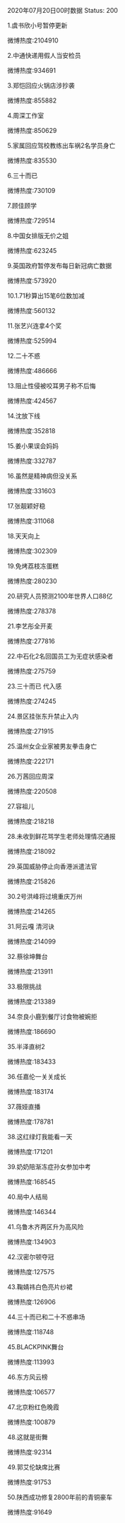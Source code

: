 2020年07月20日00时数据
Status: 200

1.虞书欣小号暂停更新

微博热度:2104910

2.中通快递用假人当安检员

微博热度:934691

3.郑恺回应火锅店涉抄袭

微博热度:855882

4.周深工作室

微博热度:850629

5.家属回应驾校教练出车祸2名学员身亡

微博热度:835530

6.三十而已

微博热度:730109

7.顾佳顾学

微博热度:729514

8.中国女排版无价之姐

微博热度:623245

9.英国政府暂停发布每日新冠病亡数据

微博热度:573920

10.1.71秒算出15笔6位数加减

微博热度:560132

11.张艺兴连拿4个奖

微博热度:525994

12.二十不惑

微博热度:486666

13.阻止性侵被咬耳男子称不后悔

微博热度:424567

14.沈放下线

微博热度:352818

15.姜小果误会妈妈

微博热度:332787

16.虽然是精神病但没关系

微博热度:331603

17.张靓颖好稳

微博热度:311068

18.天天向上

微博热度:302309

19.免烤荔枝冻蛋糕

微博热度:280230

20.研究人员预测2100年世界人口88亿

微博热度:278378

21.李艺彤全开麦

微博热度:277816

22.中石化2名回国员工为无症状感染者

微博热度:275759

23.三十而已 代入感

微博热度:274245

24.景区挂张东升禁止入内

微博热度:271915

25.温州女企业家被男友拳击身亡

微博热度:222171

26.万茜回应周深

微博热度:220508

27.容祖儿

微博热度:218218

28.未收到鲜花骂学生老师处理情况通报

微博热度:218092

29.英国威胁停止向香港派遣法官

微博热度:215826

30.2号洪峰将过境重庆万州

微博热度:214265

31.阿云嘎 清河诀

微博热度:214099

32.蔡徐坤舞台

微博热度:213911

33.极限挑战

微博热度:213389

34.奈良小鹿到餐厅讨食物被婉拒

微博热度:186690

35.半泽直树2

微博热度:183433

36.任嘉伦一关关成长

微博热度:183174

37.薇娅直播

微博热度:178781

38.这红绿灯我能看一天

微博热度:171201

39.奶奶陪渐冻症孙女参加中考

微博热度:168545

40.局中人结局

微博热度:146344

41.乌鲁木齐两区升为高风险

微博热度:134903

42.汉密尔顿夺冠

微博热度:127575

43.鞠婧祎白色亮片纱裙

微博热度:126906

44.三十而已和二十不惑串场

微博热度:118748

45.BLACKPINK舞台

微博热度:113993

46.东方风云榜

微博热度:106577

47.北京粉红色晚霞

微博热度:100879

48.这就是街舞

微博热度:92314

49.郭艾伦缺席比赛

微博热度:91753

50.陕西成功修复2800年前的青铜豪车

微博热度:91649

